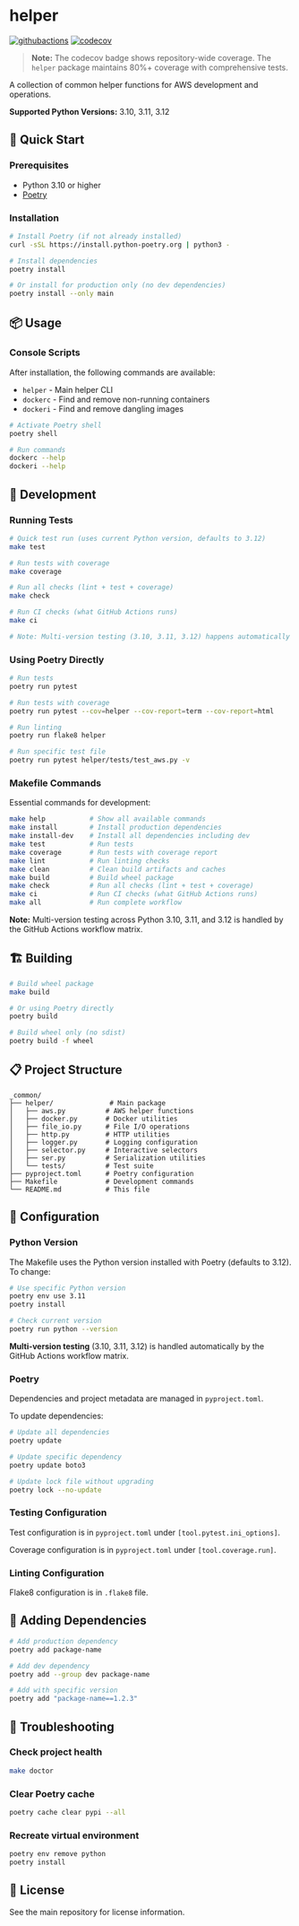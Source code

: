 # helper

[![githubactions](https://github.com/kyhau/aws-tools/workflows/Common%20Helper%20-%20Build/badge.svg)](https://github.com/kyhau/aws-tools/actions)
[![codecov](https://codecov.io/gh/kyhau/aws-tools/branch/main/graph/badge.svg)](https://codecov.io/gh/kyhau/aws-tools)

> **Note:** The codecov badge shows repository-wide coverage. The `helper` package maintains 80%+ coverage with comprehensive tests.

A collection of common helper functions for AWS development and operations.

**Supported Python Versions:** 3.10, 3.11, 3.12

## 🚀 Quick Start

### Prerequisites

- Python 3.10 or higher
- [Poetry](https://python-poetry.org/docs/#installation)

### Installation

```bash
# Install Poetry (if not already installed)
curl -sSL https://install.python-poetry.org | python3 -

# Install dependencies
poetry install

# Or install for production only (no dev dependencies)
poetry install --only main
```

## 📦 Usage

### Console Scripts

After installation, the following commands are available:

- `helper` - Main helper CLI
- `dockerc` - Find and remove non-running containers
- `dockeri` - Find and remove dangling images

```bash
# Activate Poetry shell
poetry shell

# Run commands
dockerc --help
dockeri --help
```

## 🧪 Development

### Running Tests

```bash
# Quick test run (uses current Python version, defaults to 3.12)
make test

# Run tests with coverage
make coverage

# Run all checks (lint + test + coverage)
make check

# Run CI checks (what GitHub Actions runs)
make ci

# Note: Multi-version testing (3.10, 3.11, 3.12) happens automatically in GitHub Actions
```

### Using Poetry Directly

```bash
# Run tests
poetry run pytest

# Run tests with coverage
poetry run pytest --cov=helper --cov-report=term --cov-report=html

# Run linting
poetry run flake8 helper

# Run specific test file
poetry run pytest helper/tests/test_aws.py -v
```

### Makefile Commands

Essential commands for development:

```bash
make help           # Show all available commands
make install        # Install production dependencies
make install-dev    # Install all dependencies including dev
make test           # Run tests
make coverage       # Run tests with coverage report
make lint           # Run linting checks
make clean          # Clean build artifacts and caches
make build          # Build wheel package
make check          # Run all checks (lint + test + coverage)
make ci             # Run CI checks (what GitHub Actions runs)
make all            # Run complete workflow
```

**Note:** Multi-version testing across Python 3.10, 3.11, and 3.12 is handled by the GitHub Actions workflow matrix.

## 🏗️ Building

```bash
# Build wheel package
make build

# Or using Poetry directly
poetry build

# Build wheel only (no sdist)
poetry build -f wheel
```

## 📋 Project Structure

```
_common/
├── helper/              # Main package
│   ├── aws.py          # AWS helper functions
│   ├── docker.py       # Docker utilities
│   ├── file_io.py      # File I/O operations
│   ├── http.py         # HTTP utilities
│   ├── logger.py       # Logging configuration
│   ├── selector.py     # Interactive selectors
│   ├── ser.py          # Serialization utilities
│   └── tests/          # Test suite
├── pyproject.toml      # Poetry configuration
├── Makefile            # Development commands
└── README.md           # This file
```

## 🔧 Configuration

### Python Version

The Makefile uses the Python version installed with Poetry (defaults to 3.12). To change:

```bash
# Use specific Python version
poetry env use 3.11
poetry install

# Check current version
poetry run python --version
```

**Multi-version testing** (3.10, 3.11, 3.12) is handled automatically by the GitHub Actions workflow matrix.

### Poetry

Dependencies and project metadata are managed in `pyproject.toml`.

To update dependencies:

```bash
# Update all dependencies
poetry update

# Update specific dependency
poetry update boto3

# Update lock file without upgrading
poetry lock --no-update
```

### Testing Configuration

Test configuration is in `pyproject.toml` under `[tool.pytest.ini_options]`.

Coverage configuration is in `pyproject.toml` under `[tool.coverage.run]`.

### Linting Configuration

Flake8 configuration is in `.flake8` file.

## 📝 Adding Dependencies

```bash
# Add production dependency
poetry add package-name

# Add dev dependency
poetry add --group dev package-name

# Add with specific version
poetry add "package-name==1.2.3"
```

## 🐛 Troubleshooting

### Check project health

```bash
make doctor
```

### Clear Poetry cache

```bash
poetry cache clear pypi --all
```

### Recreate virtual environment

```bash
poetry env remove python
poetry install
```

## 📄 License

See the main repository for license information.
